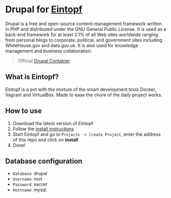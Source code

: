 # Drupal for [Eintopf](https://github.com/mazehall/eintopf)

Drupal is a free and open-source content-management framework written in PHP and distributed under the GNU General Public License. It is used as a back-end framework for at least 2.1% of all Web sites worldwide ranging from personal blogs to corporate, political, and government sites including WhiteHouse.gov and data.gov.uk. It is also used for knowledge management and business collaboration.

> Official [Drupal Container](https://hub.docker.com/_/drupal/)

## What is Eintopf?

Eintopf is a pot with the mixture of the smart development tools Docker, Vagrant and VirtualBox. Made to ease the chore of the daily project works.

## How to use

1. Download the latest version of Eintopf
2. Follow the [install instructions](https://github.com/mazehall/eintopf#installation-1)
3. Start Eintopf and go to `Projects -> Create Project`, enter the address of this repo and click on **install**
4. Done!

## Database configuration

- `Database`: drupal
- `Username`: root
- `Password`: secret
- `Hostname`: mysql